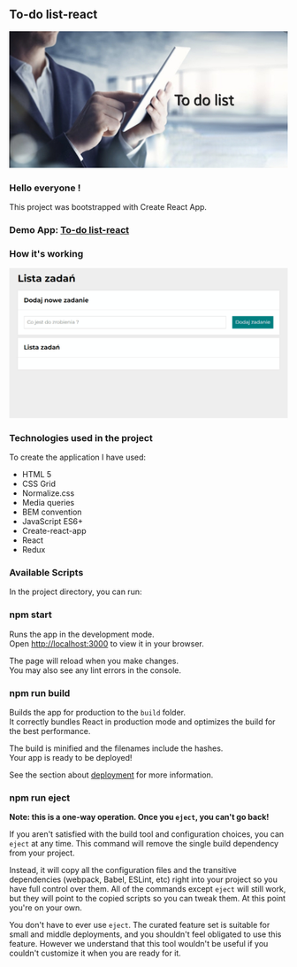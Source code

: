 ## To-do list-react
![Shopping list image](https://github.com/Albrecht-Albi/To-do_list-react/blob/main/public/images/to-do_list.png)

### Hello everyone !
This project was bootstrapped with Create React App.

### Demo App:   [To-do list-react](https://albrecht-albi.github.io/To-do_list-react/)

### How it's working
![To do list gif](https://github.com/Albrecht-Albi/To-do_list-react/blob/main/public/images/recordingToDoListUpdate.gif)

### Technologies used in the project
To create the application I have used:
- HTML 5
- CSS Grid
- Normalize.css
- Media queries
- BEM convention
- JavaScript ES6+
- Create-react-app
- React
- Redux

### Available Scripts

In the project directory, you can run:

### npm start

Runs the app in the development mode.\
Open [http://localhost:3000](http://localhost:3000) to view it in your browser.

The page will reload when you make changes.\
You may also see any lint errors in the console.

### npm run build

Builds the app for production to the `build` folder.\
It correctly bundles React in production mode and optimizes the build for the best performance.

The build is minified and the filenames include the hashes.\
Your app is ready to be deployed!

See the section about [deployment](https://facebook.github.io/create-react-app/docs/deployment) for more information.

### npm run eject

**Note: this is a one-way operation. Once you `eject`, you can't go back!**

If you aren't satisfied with the build tool and configuration choices, you can `eject` at any time. This command will remove the single build dependency from your project.

Instead, it will copy all the configuration files and the transitive dependencies (webpack, Babel, ESLint, etc) right into your project so you have full control over them. All of the commands except `eject` will still work, but they will point to the copied scripts so you can tweak them. At this point you're on your own.

You don't have to ever use `eject`. The curated feature set is suitable for small and middle deployments, and you shouldn't feel obligated to use this feature. However we understand that this tool wouldn't be useful if you couldn't customize it when you are ready for it.
